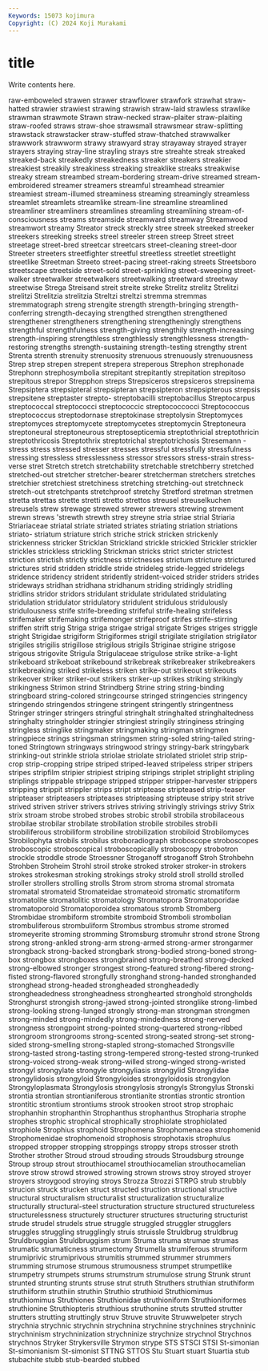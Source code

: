```yaml
---
Keywords: 15073 kojimura
Copyright: (C) 2024 Koji Murakami
---
```


# title

Write contents here.



raw-emboweled strawen strawer strawflower strawfork strawhat straw-hatted
strawier strawiest strawing strawish straw-laid strawless strawlike strawman strawmote Strawn
straw-necked straw-plaiter straw-plaiting straw-roofed straws straw-shoe strawsmall strawsmear straw-splitting strawstack
strawstacker straw-stuffed straw-thatched strawwalker strawwork strawworm strawy strawyard stray strayaway
strayed strayer strayers straying stray-line strayling strays stre streahte streak
streaked streaked-back streakedly streakedness streaker streakers streakier streakiest streakily streakiness
streaking streaklike streaks streakwise streaky stream streambed stream-bordering stream-drive streamed
stream-embroidered streamer streamers streamful streamhead streamier streamiest stream-illumed streaminess streaming
streamingly streamless streamlet streamlets streamlike stream-line streamline streamlined streamliner streamliners
streamlines streamling streamlining stream-of-consciousness streams streamside streamward streamway Streamwood streamwort
streamy Streator streck streckly stree streek streeked streeker streekers streeking
streeks streel streeler streen streep Street street streetage street-bred streetcar
streetcars street-cleaning street-door Streeter streeters streetfighter streetful streetless streetlet streetlight
streetlike Streetman Streeto street-pacing street-raking streets Streetsboro streetscape streetside street-sold
street-sprinkling street-sweeping street-walker streetwalker streetwalkers streetwalking streetward streetway streetwise Strega
Streisand streit streite streke Strelitz strelitz Strelitzi strelitzi Strelitzia strelitzia
Streltzi streltzi stremma stremmas stremmatograph streng strengite strength strength-bringing strength-conferring
strength-decaying strengthed strengthen strengthened strengthener strengtheners strengthening strengtheningly strengthens strengthful
strengthfulness strength-giving strengthily strength-increasing strength-inspiring strengthless strengthlessly strengthlessness strength-restoring strengths
strength-sustaining strength-testing strengthy strent Strenta strenth strenuity strenuosity strenuous strenuously
strenuousness Strep strep strepen strepent strepera streperous Strephon strephonade Strephonn
strephosymbolia strepitant strepitantly strepitation strepitoso strepitous strepor Strepphon streps Strepsiceros
strepsiceros strepsinema Strepsiptera strepsipteral strepsipteran strepsipteron strepsipterous strepsis strepsitene streptaster
strepto- streptobacilli streptobacillus Streptocarpus streptococcal streptococci streptococcic streptococcocci Streptococcus streptococcus
streptodornase streptokinase streptolysin Streptomyces streptomyces streptomycete streptomycetes streptomycin Streptoneura streptoneural
streptoneurous streptosepticemia streptothricial streptothricin streptothricosis Streptothrix streptotrichal streptotrichosis Stresemann -stress
stress stressed stresser stresses stressful stressfully stressfulness stressing stressless stresslessness
stressor stressors stress-strain stress-verse stret Stretch stretch stretchability stretchable stretchberry
stretched stretched-out stretcher stretcher-bearer stretcherman stretchers stretches stretchier stretchiest stretchiness
stretching stretching-out stretchneck stretch-out stretchpants stretchproof stretchy Stretford stretman stretmen
stretta strettas strette stretti stretto strettos streusel streuselkuchen streusels strew
strewage strewed strewer strewers strewing strewment strewn strews 'strewth strewth
strey streyne stria striae strial Striaria Striariaceae striatal striate striated
striates striating striation striations striato- striatum striature strich striche strick
stricken strickenly strickenness stricker Stricklan Strickland strickle strickled Strickler strickler
strickles strickless strickling Strickman stricks strict stricter strictest striction strictish
strictly strictness strictnesses strictum stricture strictured strictures strid stridden striddle
stride strideleg stride-legged stridelegs stridence stridency strident stridently strident-voiced strider
striders strides strideways stridhan stridhana stridhanum striding stridingly stridling stridlins
stridor stridors stridulant stridulate stridulated stridulating stridulation stridulator stridulatory stridulent
stridulous stridulously stridulousness strife strife-breeding strifeful strife-healing strifeless strifemaker strifemaking
strifemonger strifeproof strifes strife-stirring striffen strift strig Striga striga strigae
strigal strigate Striges striges striggle stright Strigidae strigiform Strigiformes strigil
strigilate strigilation strigilator strigiles strigilis strigillose strigilous strigils Striginae strigine
strigose strigous strigovite Strigula Strigulaceae strigulose strike strike-a-light strikeboard strikeboat
strikebound strikebreak strikebreaker strikebreakers strikebreaking striked strikeless striken strike-out strikeout
strikeouts strikeover striker striker-out strikers striker-up strikes striking strikingly strikingness
Strimon strind Strindberg Strine string string-binding stringboard string-colored stringcourse stringed
stringencies stringency stringendo stringendos stringene stringent stringently stringentness Stringer stringer
stringers stringful stringhalt stringhalted stringhaltedness stringhalty stringholder stringier stringiest stringily
stringiness stringing stringless stringlike stringmaker stringmaking stringman stringmen stringpiece strings
stringsman stringsmen string-soled string-tailed string-toned Stringtown stringways stringwood stringy stringy-bark
stringybark strinking-out strinkle striola striolae striolate striolated striolet strip strip-crop
strip-cropping stripe striped striped-leaved stripeless striper stripers stripes stripfilm stripier
stripiest striping stripings striplet striplight stripling striplings strippable strippage stripped
stripper stripper-harvester strippers stripping strippit strippler strips stript striptease stripteased
strip-teaser stripteaser stripteasers stripteases stripteasing stripteuse stripy strit strive strived
striven striver strivers strives striving strivingly strivings strivy Strix strix
stroam strobe strobed strobes strobic strobil strobila strobilaceous strobilae strobilar
strobilate strobilation strobile strobiles strobili strobiliferous strobiliform strobiline strobilization strobiloid
Strobilomyces Strobilophyta strobils strobilus stroboradiograph stroboscope stroboscopes stroboscopic stroboscopical stroboscopically
stroboscopy strobotron strockle stroddle strode Stroessner Stroganoff stroganoff Stroh Strohbehn
Strohben Stroheim Strohl stroil stroke stroked stroker stroker-in strokers strokes
strokesman stroking strokings stroky strold stroll strolld strolled stroller strollers
strolling strolls Strom strom stroma stromal stromata stromatal stromateid Stromateidae
stromateoid stromatic stromatiform stromatolite stromatolitic stromatology Stromatopora Stromatoporidae stromatoporoid Stromatoporoidea
stromatous stromb Stromberg Strombidae strombiform strombite stromboid Stromboli strombolian strombuliferous
strombuliform Strombus strombus strome stromed stromeyerite stroming stromming Stromsburg stromuhr
strond strone Strong strong strong-ankled strong-arm strong-armed strong-armer strongarmer strongback
strong-backed strongbark strong-bodied strong-boned strong-box strongbox strongboxes strongbrained strong-breathed strong-decked
strong-elbowed stronger strongest strong-featured strong-fibered strong-fisted strong-flavored strongfully stronghand strong-handed
stronghanded stronghead strong-headed strongheaded strongheadedly strongheadedness strongheadness stronghearted stronghold strongholds
Stronghurst strongish strong-jawed strong-jointed stronglike strong-limbed strong-looking strong-lunged strongly strong-man
strongman strongmen strong-minded strong-mindedly strong-mindedness strong-nerved strongness strongpoint strong-pointed strong-quartered
strong-ribbed strongroom strongrooms strong-scented strong-seated strong-set strong-sided strong-smelling strong-stapled strong-stomached
Strongsville strong-tasted strong-tasting strong-tempered strong-tested strong-trunked strong-voiced strong-weak strong-willed strong-winged
strong-wristed strongyl strongylate strongyle strongyliasis strongylid Strongylidae strongylidosis strongyloid Strongyloides
strongyloidosis strongylon Strongyloplasmata Strongylosis strongylosis strongyls Strongylus Stronski strontia strontian
strontianiferous strontianite strontias strontic strontion strontitic strontium strontiums strook strooken
stroot strop strophaic strophanhin strophanthin Strophanthus strophanthus Stropharia strophe strophes
strophic strophical strophically strophiolate strophiolated strophiole Strophius strophoid Strophomena Strophomenacea
strophomenid Strophomenidae strophomenoid strophosis strophotaxis strophulus stropped stropper stropping stroppings
stroppy strops strosser stroth Strother strother Stroud stroud strouding strouds
Stroudsburg strounge Stroup stroup strout strouthiocamel strouthiocamelian strouthocamelian strove strow
strowd strowed strowing strown strows stroy stroyed stroyer stroyers stroygood
stroying stroys Strozza Strozzi STRPG strub strubbly strucion struck strucken
struct structed struction structional structive structural structuralism structuralist structuralization structuralize
structurally structural-steel structuration structure structured structureless structurelessness structurely structurer structures
structuring structurist strude strudel strudels strue struggle struggled struggler strugglers
struggles struggling strugglingly struis struissle Struldbrug struldbrug Struldbruggian Struldbruggism strum
Struma struma strumae strumas strumatic strumaticness strumectomy Strumella strumiferous strumiform
strumiprivic strumiprivous strumitis strummed strummer strummers strumming strumose strumous strumousness
strumpet strumpetlike strumpetry strumpets strums strumstrum strumulose strung Strunk strunt
strunted strunting strunts struse strut struth Struthers struthian struthiform struthiiform
struthiin struthin Struthio struthioid Struthiomimus struthiomimus Struthiones Struthionidae struthioniform Struthioniformes
struthionine Struthiopteris struthious struthonine struts strutted strutter strutters strutting struttingly
struv Struve struvite Struwwelpeter strych strychnia strychnic strychnin strychnina strychnine
strychnines strychninic strychninism strychninization strychninize strychnize strychnol Strychnos strychnos Stryker
Strykersville Strymon strype STS STSCI STSI St-simonian St-simonianism St-simonist STTNG
STTOS Stu Stuart stuart Stuartia stub stubachite stubb stub-bearded stubbed
